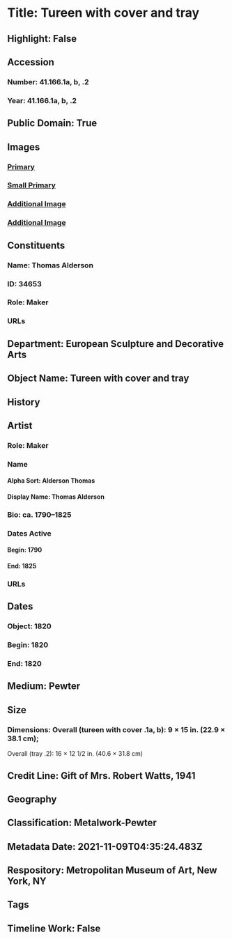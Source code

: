 # Title: Tureen with cover and tray
## Highlight: False
## Accession
### Number: 41.166.1a, b, .2
### Year: 41.166.1a, b, .2
## Public Domain: True
## Images
### [Primary](https://images.metmuseum.org/CRDImages/es/original/DP-13947-140.jpg)
### [Small Primary](https://images.metmuseum.org/CRDImages/es/web-large/DP-13947-140.jpg)
### [Additional Image](https://images.metmuseum.org/CRDImages/es/original/DP-13947-146.jpg)
### [Additional Image](https://images.metmuseum.org/CRDImages/es/original/DP-13947-090.jpg)
## Constituents
### Name: Thomas Alderson
### ID: 34653
### Role: Maker
### URLs
## Department: European Sculpture and Decorative Arts
## Object Name: Tureen with cover and tray
## History
## Artist
### Role: Maker
### Name
#### Alpha Sort: Alderson Thomas
#### Display Name: Thomas Alderson
### Bio: ca. 1790–1825
### Dates Active
#### Begin: 1790
#### End: 1825
### URLs
## Dates
### Object: 1820
### Begin: 1820
### End: 1820
## Medium: Pewter
## Size
### Dimensions: Overall (tureen with cover .1a, b): 9 × 15 in. (22.9 × 38.1 cm);
Overall (tray .2): 16 × 12 1/2 in. (40.6 × 31.8 cm)
## Credit Line: Gift of Mrs. Robert Watts, 1941
## Geography
## Classification: Metalwork-Pewter
## Metadata Date: 2021-11-09T04:35:24.483Z
## Respository: Metropolitan Museum of Art, New York, NY
## Tags
## Timeline Work: False